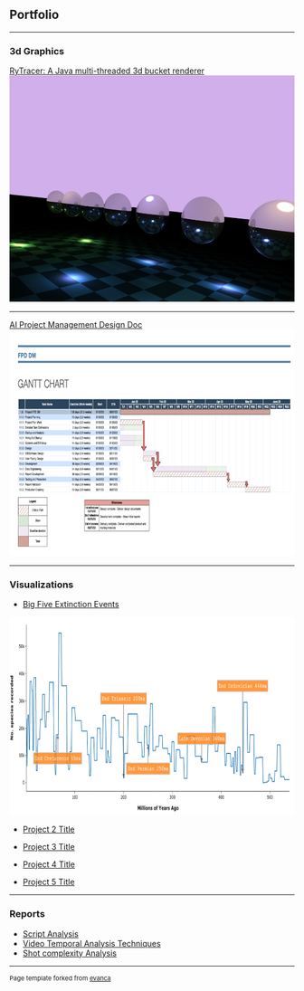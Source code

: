 ## Portfolio

---

### 3d Graphics

[RyTracer: A Java multi-threaded 3d bucket renderer](https://github.com/ryanamundson1/ry_tracer)
<img src="images/ball_lineup.jpeg?raw=true" width="600" height="400"/>

---
[AI Project Management Design Doc]([/images/project_management_gantt.png](https://github.com/ryanamundson1/MSDS/blob/8733e940bbbd9d2086d59579f9dc03056f0a961a/MSDS-475/RyanAmundson_Final_FPD.pdf))
<img src="images/project_management_gantt.png?raw=true" width="600" height="400"/>

---

### Visualizations

- [Big Five Extinction Events](https://github.com/ryanamundson1/MSDS/blob/main/MSDS-455/assignment1_ryan_amundson.ipynb)
<img src="https://github.com/ryanamundson1/MSDS/blob/c31458ba0683217f96a7e91d064bc7971d856003/MSDS-455/assignment1_biodiversity.png" width="600" height="350"/>

- [Project 2 Title](http://example.com/)

- [Project 3 Title](http://example.com/)

- [Project 4 Title](http://example.com/)

- [Project 5 Title](http://example.com/)

---

### Reports

- [Script Analysis](
https://github.com/ryanamundson1/MSDS/blob/3501d1461b6bc5e88af06cd560c7f9e61351442e/MSDS-453/RDA_final_assignment.pdf)
- [Video Temporal Analysis Techniques](https://github.com/ryanamundson1/MSDS/blob/3501d1461b6bc5e88af06cd560c7f9e61351442e/MSDS-498/RDA_final_assignment_498.pdf)
- [Shot complexity Analysis](https://github.com/ryanamundson1/MSDS/blob/8733e940bbbd9d2086d59579f9dc03056f0a961a/MSDS-458/RyanAmundson_final_assignment.pdf)


---
<p style="font-size:11px">Page template forked from <a href="https://github.com/evanca/quick-portfolio">evanca</a></p>
<!-- Remove above link if you don't want to attibute -->
